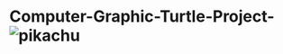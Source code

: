 # Computer-Graphic-Turtle-Project-![pikachu](https://user-images.githubusercontent.com/74416396/204102283-6d168999-888a-4b1d-aa03-1f6df9be844e.jpg)
